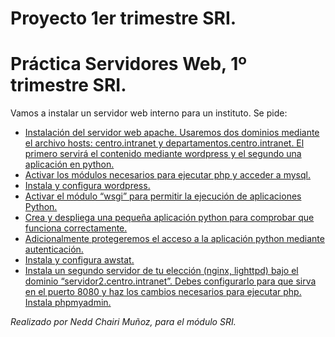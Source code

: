 # Proyecto 1er trimestre SRI.

# Práctica Servidores Web, 1º trimestre SRI.

Vamos a instalar un servidor web interno para un instituto. Se pide:

-   [Instalación del servidor web apache. Usaremos dos dominios mediante el archivo hosts: centro.intranet y departamentos.centro.intranet. El primero servirá el contenido mediante wordpress y el segundo una aplicación en python.](/Punto1/README.md)
-   [Activar los módulos necesarios para ejecutar php y acceder a mysql.](/Punto2/README.md)
-   [Instala y configura wordpress.](/Punto3/README.md)
-   [Activar el módulo “wsgi” para permitir la ejecución de aplicaciones Python.](/Punto4/README.md)
-   [Crea y despliega una pequeña aplicación python para comprobar que funciona correctamente.](/Punto5/README.md)
-   [Adicionalmente protegeremos el acceso a la aplicación python mediante autenticación.](/Punto6/README.md)
-   [Instala y configura awstat.](/Punto7/README.md)
-   [Instala un segundo servidor de tu elección (nginx, lighttpd) bajo el dominio “servidor2.centro.intranet”. Debes configurarlo para que sirva en el puerto 8080 y haz los cambios necesarios para ejecutar php. Instala phpmyadmin.](/Punto8/README.md)

_Realizado por Nedd Chairi Muñoz, para el módulo SRI._
